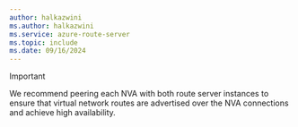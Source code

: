 ```yaml
---
author: halkazwini
ms.author: halkazwini
ms.service: azure-route-server
ms.topic: include
ms.date: 09/16/2024
---
```

> [!IMPORTANT]
> We recommend peering each NVA with both route server instances to ensure that virtual network routes are advertised over the NVA connections and achieve high availability.
